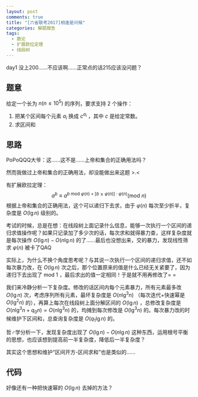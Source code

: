 ```yaml
---
layout: post
comments: true
title: "[六省联考2017]相逢是问候"
categories: 解题报告
tags: 
  - 数论
  - 扩展欧拉定理
  - 线段树
---
```




day1 没上200……不应该啊……正常点的话215应该没问题？

## 题意

给定一个长为 $n (n \le 10^5)$ 的序列，要求支持 2 个操作：    

1. 把某个区间每个元素 $a_i$ 换成 $c^{a_i}$ ，其中 $c$ 是给定常数。
2. 求区间和

## 思路

PoPoQQQ大爷：这……这不是……上帝和集合的正确用法吗？     

然而我做过上帝和集合的正确用法，却没能做出来这题 >.<    

有扩展欧拉定理：
$$
a^b \equiv a^{b \text{ mod }\varphi(n) + [b \ge \varphi(n)]\cdot\varphi(n)} (\text{mod }n)
$$
根据上帝和集合的正确用法，这个可以递归下去求，由于 $\varphi(n)$ 每次至少折半，复杂度是 $O(\lg n)$ 级别的。

考试的时候，总是在想：在线段树上面记录什么信息，能够一次执行一个区间的递归求值操作呢？如果只记录加了多少次的话，每次求和就得暴力查，这样复杂度就是每次操作 $O(\lg n) - O(n\lg n)$ 的了……最后也没想出来，交的暴力，发现线性筛求 $\varphi(n)$ 被卡了QAQ    

实际上，为什么不换个角度思考呢？与其说一次执行一个区间的递归求值，还不如每次暴力改，在 $O(\lg n)$ 次之后，那个位置原来的值是什么已经无关紧要了，因为递归下去出现了 $\text{mod } 1$ ，最后求出的值一定相同！于是就不用再修改了= =   

我们来冷静分析一下复杂度。修改的话区间内每个元素暴力，所有元素最多改 $O(\lg n)$ 次，考虑序列所有元素，最坏复杂度是 $O(n \lg^3 n)$ （每次迭代+快速幂是 $O(\lg^2 n)$ 的），再算上每次在线段树上面分解区间的 $O(\lg n)$ ，总修改复杂度是 $O(n \lg^3 n + q_0 n) = O(n \lg^3 n)$ 的，均摊到每次修改是 $O(\lg^3n)$ 的。每次暴力改的时候维护下区间和，总查询复杂度是 $O(q_1 \lg n)$ 的。

哲♂学分析一下，发现复杂度出现了 $O(\lg n) - O(n\lg n)$ 这种东西，运用根号平衡的思想，也应该想到提高前一半复杂度，降低后一半复杂度？

其实这个思想和维护“区间开方-区间求和”也是类似的……

## 代码

好像还有一种把快速幂的 $O(\lg n)$ 去掉的方法？

